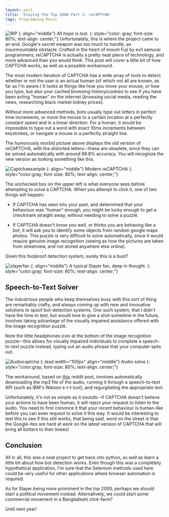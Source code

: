 ```yaml
---
layout: post
title: 'Slaying the Top 2000 Part 3: reCAPTCHA'
tags: Programming Music
---
```


![RIP](https://i.imgur.com/EshyYPS.jpg)
{: align="middle"}
*All hope is lost.*
{: style="color: gray; font-size: 80%; text-align: center;"}
Unfortunately, this is where the project came to an end. Google's secret weapon was too much to handle, an insurmountable obstacle. Crafted in the heart of mount Fuji by evil samurai programmers, reCAPTCHA is actually a pretty neat piece of technology, and more advanced than you would think. This post will cover a little bit of how CAPTCHA works, as well as a possible workaround.

The most modern iteration of CAPTCHA has a wide array of tools to detect whether or not the user is an actual human (of which not all are known, as far as I'm aware.) It looks at things like how you move your mouse, or how you type, but also your cached browsing history/cookies to see if you have been acting "human" on the internet (browsing social media, reading the news, researching black market kidney prices).

Without more advanced methods, bots usually type out letters in perfect time increments, or move the mouse to a certain location at a perfectly constant speed and in a linear direction. For a human, it would be impossible to type out a word with exact 10ms increments between keystrokes, or navigate a mouse in a perfectly straight line.   

The humorously morbid picture above displays the old version of reCAPTCHA, with the distorted letters--these are obselete, since they can be solved automatically with around 99.8% accuracy. You will recognize the new version as looking something like this.


![Captchaexample](https://i.imgur.com/zOzcQgq.jpg)
{: align="middle"}
Modern reCAPTCHA
{: style="color:gray; font-size: 80%; text-align: center;"}

The unchecked box on the upper left is what everyone sees before attempting to solve a CAPTCHA. When you attempt to click it, one of two things will happen:

- If CAPTCHA has seen into your past, and determined that your behavious was "human" enough, you might be lucky enough to get a checkmark straight away, without needing to solve a puzzle.

- If CAPTCHA doesn't know you well, or thinks you are behaving like a bot, it will ask you to identify some  objects from random google maps photos. This puzzle is very difficult to solve automatically, since it would require genuine image recognition (seeing as how the pictures are taken from streetview, and not stored anywhere else online).

Given this foolproof detection system, surely this is a bust?

![slayerfan](https://i.imgur.com/HfhUyEr.jpg)
{: align="middle"}
A typical Slayer fan, deep in thought.
{: style="color:gray; font-size: 80%; text-align: center;"}

## Speech-to-Text Solver

The industrious people who keep themselves busy with this sort of thing are remarkably crafty, and always coming up with new and innovative solutions to spoof bot-detection systems. One such system, that I didn't have the time to test, but would love to give a shot sometime in the future, involves taking advantage of the visually impaired assistance offered with the image recognition puzzle.

Note the little headphones icon at the bottom of the image recognition puzzle--this allows for visually impaired individuals to complete a speech-to-text puzzle instead, typing out an audio phrase that your computer spits out.

![Audiocaptcha](https://i.imgur.com/GTEyQoD.png)
{:.lead width="100px" align="middle"}
Audio solve
{: style="color:gray; font-size: 80%; text-align: center;"}

The workaround, based on [this](https://www.reddit.com/r/Python/comments/8oqp7v/hey_i_made_a_google_recaptcha_solver_bot_too/) reddit post, involves automatically downloading the mp3 file of the audio, running it through a speech-to-text API (such as IBM's Watson s-t-t tool), and regurgitating the appropriate text.

Unfortunately, it's not as simple as it sounds--if CAPTCHA doesn't believe your actions to have been human, it will reject your request to listen to the audio. You need to first convince it that your recent behaviour is human-like before you can even request to solve it this way. It would be interesting to test this to see if this still works, that being said, word on the street is that the Google-ites are hard at work on the latest version of CAPTCHA that will bring all botters to their knees!

## Conclusion

All in all, this was a neat project to get back into python, as well as learn a little bit about how bot detection works. Even though this was a completely hypothetical application, I'm sure that the Selenium methods used here could be very useful for other applications where browser automation is required.

As for Slayer being more prominent in the top 2000, perhaps we should start a political movement instead. Alternatively, we could start some commercial movement in a Bangladeshi click-farm?

Until next year!
